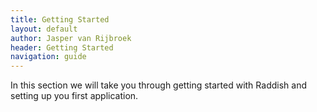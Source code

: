```yaml
---
title: Getting Started
layout: default
author: Jasper van Rijbroek
header: Getting Started
navigation: guide
---
```


In this section we will take you through getting started with Raddish and setting up you first application.